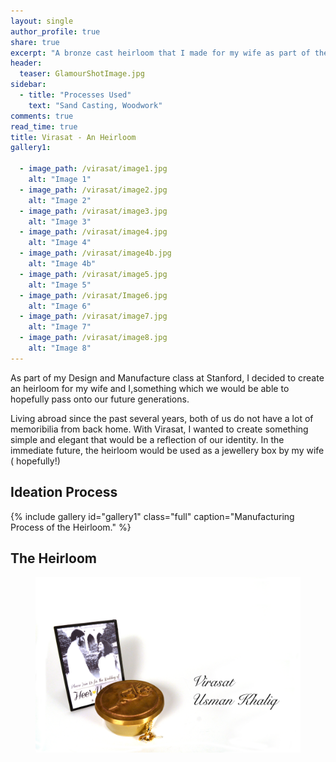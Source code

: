 ```yaml
---
layout: single 
author_profile: true
share: true 
excerpt: "A bronze cast heirloom that I made for my wife as part of the Design and Manufacture class at Stanford."
header:
  teaser: GlamourShotImage.jpg
sidebar:
  - title: "Processes Used"
    text: "Sand Casting, Woodwork"
comments: true
read_time: true
title: Virasat - An Heirloom 
gallery1:

  - image_path: /virasat/image1.jpg
    alt: "Image 1"
  - image_path: /virasat/image2.jpg
    alt: "Image 2"
  - image_path: /virasat/image3.jpg
    alt: "Image 3"
  - image_path: /virasat/image4.jpg
    alt: "Image 4"
  - image_path: /virasat/image4b.jpg
    alt: "Image 4b"
  - image_path: /virasat/image5.jpg
    alt: "Image 5"
  - image_path: /virasat/Image6.jpg
    alt: "Image 6"
  - image_path: /virasat/image7.jpg
    alt: "Image 7"
  - image_path: /virasat/image8.jpg
    alt: "Image 8"
---  
```


As part of my Design and Manufacture class at Stanford, I decided to create an heirloom for my wife and I,something which we would be able to hopefully pass onto our future generations.

Living abroad since the past several years, both of us do not have a lot of memoribilia from back home. With Virasat, I wanted to create something simple and elegant that would be a reflection of our identity.
In the immediate future, the heirloom would be used as a jewellery box by my wife ( hopefully!)

## Ideation Process

{% include gallery id="gallery1" class="full" caption="Manufacturing Process of the Heirloom." %}

## The Heirloom
<figure>
  <img src="/images/virasat/Hero Shot Image 3.jpg" alt="The Heirloom">
</figure> 
